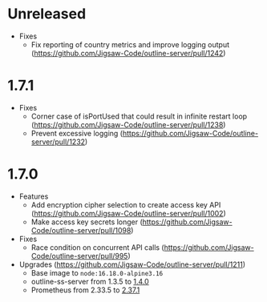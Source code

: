 # Unreleased
- Fixes
  - Fix reporting of country metrics and improve logging output (https://github.com/Jigsaw-Code/outline-server/pull/1242)

# 1.7.1
- Fixes
  - Corner case of isPortUsed that could result in infinite restart loop (https://github.com/Jigsaw-Code/outline-server/pull/1238)
  - Prevent excessive logging (https://github.com/Jigsaw-Code/outline-server/pull/1232)

# 1.7.0

- Features
  - Add encryption cipher selection to create access key API (https://github.com/Jigsaw-Code/outline-server/pull/1002)
  - Make access key secrets longer (https://github.com/Jigsaw-Code/outline-server/pull/1098)
- Fixes
  - Race condition on concurrent API calls (https://github.com/Jigsaw-Code/outline-server/pull/995)
- Upgrades (https://github.com/Jigsaw-Code/outline-server/pull/1211)
  - Base image to `node:16.18.0-alpine3.16`
  - outline-ss-server from 1.3.5 to [1.4.0](https://github.com/Jigsaw-Code/outline-ss-server/releases/tag/v1.4.0)
  - Prometheus from 2.33.5 to [2.37.1](https://github.com/prometheus/prometheus/releases/tag/v2.37.1)
